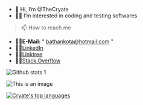 - 👋 Hi, I’m @TheCryate
- 👨‍💻 I’m interested in coding and testing softwares
> 📫 How to reach me                                                                           
- 🐱‍💻**E-Mail:** " bathankota@hotmail.com "
- 🐱‍💻[LinkedIn](https://linkedin.com/in/cryate)
- 🐱‍💻[Linktree](https://linktr.ee/cryate)
- 🐱‍💻[Stack Overflow](https://stackoverflow.com/users/20669644/cryate)

![Github stats 1](https://github-readme-stats.vercel.app/api?username=TheCryate&show_icons=true&theme=radical) 


![This is an image](https://myoctocat.com/assets/images/base-octocat.svg)

[![Cryate's top languages](https://github-readme-stats.vercel.app/api/top-langs/?username=TheCryate&theme=blue-green)](https://github.com/anuraghazra/github-readme-stats)






